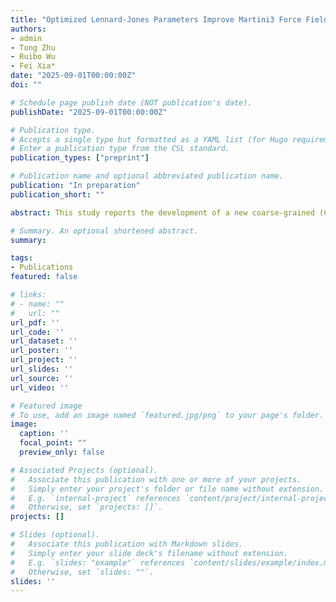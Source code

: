 ```yaml
---
title: "Optimized Lennard-Jones Parameters Improve Martini3 Force Fields for Small Organic Molecules"
authors:
- admin
- Tong Zhu
- Ruibo Wu
- Fei Xia*
date: "2025-09-01T00:00:00Z"
doi: ""

# Schedule page publish date (NOT publication's date).
publishDate: "2025-09-01T00:00:00Z"

# Publication type.
# Accepts a single type but formatted as a YAML list (for Hugo requirements).
# Enter a publication type from the CSL standard.
publication_types: ["preprint"]

# Publication name and optional abbreviated publication name.
publication: "In preparation"
publication_short: ""

abstract: This study reports the development of a new coarse-grained (CG) force field for organic small molecules. The force field is primarily based on the Martini framework, incorporating Lennard-Jones (LJ) parameters optimized from the general GAFF using the Lennard-Jones static potential method (LJSPM), which is called MartiniOLJ force field. We evaluated the MartiniOLJ force field by simulating a total of 87 organic small molecules from datasets DS59 and DS28. The results showed that while MartiniOLJ yielded slightly less accurate solvent densities compared to the Martini3 force field for small molecules, it achieved significant improvements in both vaporization enthalpy and solvation free energy accuracy over the original Martini3 force field. The CG molecular dynamics (CGMD) simulation results of the MartiniOLJ force field demonstrate that utilizing LJSPM to derive LJ parameters optimized from All-Atom (AA) force fields can enhance the description of non-bonded interactions between CG particles in molecular modeling. The CG modeling strategy presented in this study provides a systematic and feasible approach for developing accurate CG models for more organic molecules in the future.

# Summary. An optional shortened abstract.
summary:

tags:
- Publications
featured: false

# links:
# - name: ""
#   url: ""
url_pdf: ''
url_code: ''
url_dataset: ''
url_poster: ''
url_project: ''
url_slides: ''
url_source: ''
url_video: ''

# Featured image
# To use, add an image named `featured.jpg/png` to your page's folder. 
image:
  caption: ''
  focal_point: ""
  preview_only: false

# Associated Projects (optional).
#   Associate this publication with one or more of your projects.
#   Simply enter your project's folder or file name without extension.
#   E.g. `internal-project` references `content/project/internal-project/index.md`.
#   Otherwise, set `projects: []`.
projects: []

# Slides (optional).
#   Associate this publication with Markdown slides.
#   Simply enter your slide deck's filename without extension.
#   E.g. `slides: "example"` references `content/slides/example/index.md`.
#   Otherwise, set `slides: ""`.
slides: ''
---
```


